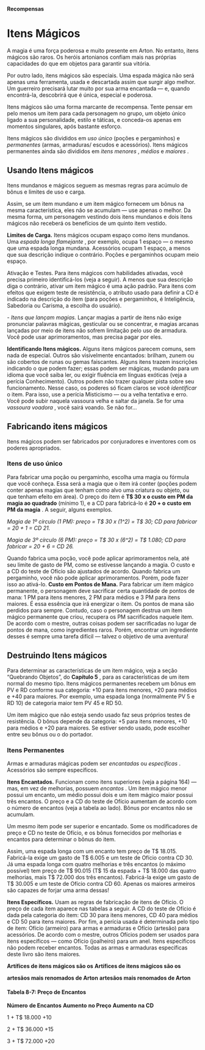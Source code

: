 
**Recompensas**

# Itens Mágicos

A magia é uma força poderosa e muito presente
em Arton. No entanto, itens mágicos são raros. Os
heróis artonianos confiam mais nas próprias capacidades do que em objetos para garantir sua vitória.

Por outro lado, itens mágicos são especiais. Uma
espada mágica não será apenas uma ferramenta,
usada e descartada assim que surgir algo melhor.
Um guerreiro precisará lutar muito por sua arma
encantada — e, quando encontrá-la, descobrirá que é
única, especial e poderosa.

Itens mágicos são uma forma marcante de
recompensa. Tente pensar em pelo menos um
item para cada personagem no grupo, um objeto
único ligado a sua personalidade, estilo e táticas, e
conceda-os apenas em momentos singulares, após
bastante esforço.

Itens mágicos são divididos em _uso único_ (poções
e pergaminhos) e _permanentes_ (armas, armaduras/
escudos e acessórios). Itens mágicos permanentes
ainda são divididos em _itens menores_ , _médios_ e _maiores_ .
## Usando Itens mágicos

Itens mundanos e mágicos seguem as mesmas
regras para acúmulo de bônus e limites de uso e carga.

Assim, se um item mundano e um item mágico
fornecem um bônus na mesma característica, eles
não se acumulam — use apenas o melhor. Da mesma
forma, um personagem vestindo dois itens mundanos e dois itens mágicos não receberá os benefícios
de um quinto item vestido.

**Limites de Carga.** Itens mágicos ocupam
espaço como itens mundanos. Uma _espada longa_
_flamejante_ , por exemplo, ocupa 1 espaço — o mesmo
que uma espada longa mundana. Acessórios ocupam
1 espaço, a menos que sua descrição indique o contrário. Poções e pergaminhos ocupam meio espaço.

Ativação e Testes. Para itens mágicos com
habilidades ativadas, você precisa primeiro identificá-los (veja a seguir). A menos que sua descrição diga o
contrário, ativar um item mágico é uma ação padrão.
Para itens com efeitos que exigem teste de resistência,
o atributo usado para definir a CD é indicado na
descrição do item (para poções e pergaminhos, é Inteligência, Sabedoria ou Carisma, a escolha do usuário).

_-	 Itens que lançam magias._ Lançar magias a partir
de itens não exige pronunciar palavras mágicas, gesticular ou se concentrar, e magias arcanas lançadas
por meio de itens não sofrem limitação pelo uso de
armadura. Você pode usar aprimoramentos, mas
precisa pagar por eles.

**Identificando Itens mágicos.** Alguns
itens mágicos parecem comuns, sem nada de especial. Outros são visivelmente encantados: brilham,
zunem ou são cobertos de runas ou gemas faiscantes. Alguns itens trazem inscrições indicando o que
podem fazer; essas podem ser mágicas, mudando
para um idioma que você saiba ler, ou exigir fluência
em línguas exóticas (veja a perícia Conhecimento).
Outros podem não trazer qualquer pista sobre seu
funcionamento. Nesse caso, os poderes só ficam claros se você _identificar_ o item. Para isso, use a perícia
Misticismo — ou a velha tentativa e erro. Você pode
subir naquela vassoura velha e saltar da janela. Se for
uma _vassoura voadora_ , você sairá voando. Se não for...
## Fabricando itens mágicos

Itens mágicos podem ser fabricados por conjuradores e inventores com os poderes apropriados.

### Itens de uso único

Para fabricar uma poção ou pergaminho, escolha
uma magia ou fórmula que você conheça. Essa será
a magia que o item irá conter (poções podem conter
apenas magias que tenham como alvo uma criatura
ou objeto, ou que tenham efeito em área). O preço
do item é **T$ 30 x o custo em PM da magia ao quadrado** (mínimo 1), e a CD para fabricá-lo é **20 + o**
**custo em PM da magia** . A seguir, alguns exemplos.

_Magia de 1º círculo (1 PM): preço = T$ 30 x (1^2)_
_= T$ 30; CD para fabricar = 20 + 1 = CD 21._

_Magia de 3º círculo (6 PM): preço = T$ 30 x (6^2)_
_= T$ 1.080; CD para fabricar = 20 + 6 = CD 26._

Quando fabrica uma poção, você pode aplicar
aprimoramentos nela, até seu limite de gasto de PM,
como se estivesse lançando a magia. O custo e a CD
do teste de Ofício são ajustados de acordo. Quando
fabrica um pergaminho, você não pode aplicar aprimoramentos. Porém, pode fazer isso ao ativá-lo.
**Custo em Pontos de Mana.** Para fabricar
um item mágico permanente, o personagem deve
sacrificar certa quantidade de pontos de mana: 1
PM para itens menores, 2 PM para médios e 3 PM
para itens maiores. É essa essência que irá energizar o item. Os pontos de mana são perdidos para
sempre. Contudo, caso o personagem destrua um
item mágico permanente que criou, recupera os PM
sacrificados naquele item. De acordo com o mestre, outras coisas podem ser sacrificadas no lugar de
pontos de mana, como ingredientes raros. Porém,
encontrar um ingrediente desses é sempre
uma tarefa difícil — talvez o objetivo
de uma aventura!

## Destruindo Itens mágicos

Para determinar as
características de um
item mágico, veja a seção “Quebrando Objetos”, do **Capítulo 5** ,
para as características de
um item normal do mesmo tipo. Itens mágicos permanentes recebem um bônus
em PV e RD conforme sua categoria: +10 para itens menores, +20 para médios e +40
para maiores. Por exemplo, uma
espada longa (normalmente PV 5
e RD 10) de categoria maior tem PV
45 e RD 50.

Um item mágico que não esteja
sendo usado faz seus próprios testes
de resistência. O bônus depende da
categoria: +5 para itens menores, +10 para médios e +20
para maiores. Se estiver sendo
usado, pode escolher entre seu
bônus ou o do portador.

### Itens Permanentes

Armas e armaduras mágicas podem ser _encantadas_ ou _específicas_ . Acessórios são sempre específicos.

**Itens Encantados.** Funcionam como itens
superiores (veja a página 164) — mas, em vez de
melhorias, possuem _encantos_ . Um item mágico menor possui um encanto, um médio possui dois e um
item mágico maior possui três encantos. O preço e
a CD do teste de Ofício aumentam de acordo com o
número de encantos (veja a tabela ao lado). Bônus
por encantos não se acumulam.

Um mesmo item pode ser superior e encantado.
Some os modificadores de preço e CD no teste de
Ofício, e os bônus fornecidos por melhorias e encantos para determinar o bônus do item.

Assim, uma espada longa com um encanto tem
preço de T$ 18.015. Fabricá-la exige um gasto de T$
6.005 e um teste de Ofício contra CD 30. Já uma espada longa com quatro melhorias e três encantos (o
máximo possível) tem preço de T$ 90.015 (T$ 15
da espada + T$ 18.000 das quatro melhorias,
mais T$ 72.000 dos três encantos). Fabricá-la exige um gasto de T$ 30.005 e um teste
de Ofício contra CD 60. Apenas os maiores armeiros são capazes de forjar uma
arma dessas!

**Itens Específicos.** 
Usam as regras de fabricação
de itens de Ofício. O preço de
cada item aparece nas tabelas a seguir. A CD do teste
de Ofício é dada pela categoria do item: CD 30 para
itens menores, CD 40 para
médios e CD 50 para itens
maiores. Por fim, a perícia
usada é determinada pelo
tipo de item: Ofício (armeiro) para armas e armaduras e Ofício (artesão) para acessórios.
De acordo com o mestre, outros Ofícios podem ser
usados para itens específicos
— como Ofício (joalheiro) para
um anel. Itens específicos não
podem receber encantos. Todas
as armas e armaduras específicas
deste livro são itens maiores.

**Artífices de itens mágicos são os** **Artífices de itens mágicos são os**

**artesãos mais renomados de Arton** **artesãos mais renomados de Arton**

#### Tabela 8-7: Preço de Encantos

**Número**
**de Encantos**
**Aumento**
**no Preço**
**Aumento**
**na CD**

1 + T$ 18.000 +10

2 + T$ 36.000 +15

3 + T$ 72.000 +20

